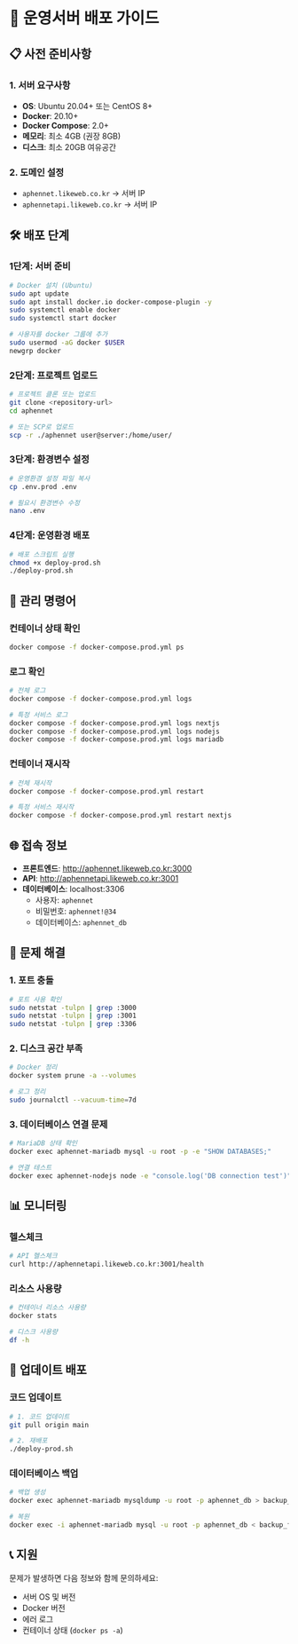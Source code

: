 # 🚀 운영서버 배포 가이드

## 📋 사전 준비사항

### 1. 서버 요구사항
- **OS**: Ubuntu 20.04+ 또는 CentOS 8+
- **Docker**: 20.10+
- **Docker Compose**: 2.0+
- **메모리**: 최소 4GB (권장 8GB)
- **디스크**: 최소 20GB 여유공간

### 2. 도메인 설정
- `aphennet.likeweb.co.kr` → 서버 IP
- `aphennetapi.likeweb.co.kr` → 서버 IP

## 🛠️ 배포 단계

### 1단계: 서버 준비
```bash
# Docker 설치 (Ubuntu)
sudo apt update
sudo apt install docker.io docker-compose-plugin -y
sudo systemctl enable docker
sudo systemctl start docker

# 사용자를 docker 그룹에 추가
sudo usermod -aG docker $USER
newgrp docker
```

### 2단계: 프로젝트 업로드
```bash
# 프로젝트 클론 또는 업로드
git clone <repository-url>
cd aphennet

# 또는 SCP로 업로드
scp -r ./aphennet user@server:/home/user/
```

### 3단계: 환경변수 설정
```bash
# 운영환경 설정 파일 복사
cp .env.prod .env

# 필요시 환경변수 수정
nano .env
```

### 4단계: 운영환경 배포
```bash
# 배포 스크립트 실행
chmod +x deploy-prod.sh
./deploy-prod.sh
```

## 🔧 관리 명령어

### 컨테이너 상태 확인
```bash
docker compose -f docker-compose.prod.yml ps
```

### 로그 확인
```bash
# 전체 로그
docker compose -f docker-compose.prod.yml logs

# 특정 서비스 로그
docker compose -f docker-compose.prod.yml logs nextjs
docker compose -f docker-compose.prod.yml logs nodejs
docker compose -f docker-compose.prod.yml logs mariadb
```

### 컨테이너 재시작
```bash
# 전체 재시작
docker compose -f docker-compose.prod.yml restart

# 특정 서비스 재시작
docker compose -f docker-compose.prod.yml restart nextjs
```

## 🌐 접속 정보

- **프론트엔드**: http://aphennet.likeweb.co.kr:3000
- **API**: http://aphennetapi.likeweb.co.kr:3001
- **데이터베이스**: localhost:3306
  - 사용자: `aphennet`
  - 비밀번호: `aphennet!@34`
  - 데이터베이스: `aphennet_db`

## 🚨 문제 해결

### 1. 포트 충돌
```bash
# 포트 사용 확인
sudo netstat -tulpn | grep :3000
sudo netstat -tulpn | grep :3001
sudo netstat -tulpn | grep :3306
```

### 2. 디스크 공간 부족
```bash
# Docker 정리
docker system prune -a --volumes

# 로그 정리
sudo journalctl --vacuum-time=7d
```

### 3. 데이터베이스 연결 문제
```bash
# MariaDB 상태 확인
docker exec aphennet-mariadb mysql -u root -p -e "SHOW DATABASES;"

# 연결 테스트
docker exec aphennet-nodejs node -e "console.log('DB connection test')"
```

## 📊 모니터링

### 헬스체크
```bash
# API 헬스체크
curl http://aphennetapi.likeweb.co.kr:3001/health
```

### 리소스 사용량
```bash
# 컨테이너 리소스 사용량
docker stats

# 디스크 사용량
df -h
```

## 🔄 업데이트 배포

### 코드 업데이트
```bash
# 1. 코드 업데이트
git pull origin main

# 2. 재배포
./deploy-prod.sh
```

### 데이터베이스 백업
```bash
# 백업 생성
docker exec aphennet-mariadb mysqldump -u root -p aphennet_db > backup_$(date +%Y%m%d_%H%M%S).sql

# 복원
docker exec -i aphennet-mariadb mysql -u root -p aphennet_db < backup_file.sql
```

## 📞 지원

문제가 발생하면 다음 정보와 함께 문의하세요:
- 서버 OS 및 버전
- Docker 버전
- 에러 로그
- 컨테이너 상태 (`docker ps -a`)
